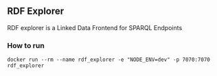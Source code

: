 ## RDF Explorer

RDF explorer is a Linked Data Frontend for SPARQL Endpoints

### How to run 

```
docker run --rm --name rdf_explorer -e "NODE_ENV=dev" -p 7070:7070 rdf_explorer
```